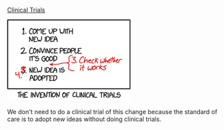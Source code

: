 [Clinical Trials](https://xkcd.com/2530)

![Clinical Trials](./random_comic.png)

We don't need to do a clinical trial of this change because the standard of care is to adopt new ideas without doing clinical trials.

